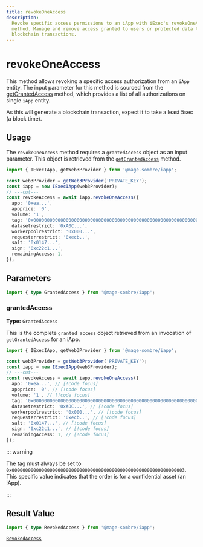 ```yaml
---
title: revokeOneAccess
description:
  Revoke specific access permissions to an iApp with iExec's revokeOneAccess
  method. Manage and remove access granted to users or protected data through
  blockchain transactions.
---
```


# revokeOneAccess

This method allows revoking a specific access authorization from an `iApp`
entity. The input parameter for this method is sourced from the
[getGrantedAccess](/references/iapp-generator/sdk/getGrantedAccess) method,
which provides a list of all authorizations on single `iApp` entity.

As this will generate a blockchain transaction, expect it to take a least 5sec
(a block time).

## Usage

The `revokeOneAccess` method requires a `grantedAccess` object as an input
parameter. This object is retrieved from the
[`getGrantedAccess`](/references/iapp-generator/sdk/getGrantedAccess) method.

```ts twoslash
import { IExecIApp, getWeb3Provider } from '@mage-sombre/iapp';

const web3Provider = getWeb3Provider('PRIVATE_KEY');
const iapp = new IExecIApp(web3Provider);
// ---cut---
const revokeAccess = await iapp.revokeOneAccess({
  app: '0xea...',
  appprice: '0',
  volume: '1',
  tag: '0x0000000000000000000000000000000000000000000000000000000000000003',
  datasetrestrict: '0xA0C...',
  workerpoolrestrict: '0x000...',
  requesterrestrict: '0xecb..',
  salt: '0x0147...',
  sign: '0xc22c1...',
  remainingAccess: 1,
});
```

## Parameters

```ts twoslash
import { type GrantedAccess } from '@mage-sombre/iapp';
```

### grantedAccess <RequiredBadge />

**Type:** `GrantedAccess`

This is the complete `granted access` object retrieved from an invocation of
`getGrantedAccess` for an iApp.

```ts twoslash
import { IExecIApp, getWeb3Provider } from '@mage-sombre/iapp';

const web3Provider = getWeb3Provider('PRIVATE_KEY');
const iapp = new IExecIApp(web3Provider);
// ---cut---
const revokeAccess = await iapp.revokeOneAccess({
  app: '0xea...', // [!code focus]
  appprice: '0', // [!code focus]
  volume: '1', // [!code focus]
  tag: '0x0000000000000000000000000000000000000000000000000000000000000003', // [!code focus]
  datasetrestrict: '0xA0C...', // [!code focus]
  workerpoolrestrict: '0x000...', // [!code focus]
  requesterrestrict: '0xecb..', // [!code focus]
  salt: '0x0147...', // [!code focus]
  sign: '0xc22c1...', // [!code focus]
  remainingAccess: 1, // [!code focus]
});
```

::: warning

The tag must always be set to
`0x0000000000000000000000000000000000000000000000000000000000000003`. This
specific value indicates that the order is for a confidential asset (an iApp).

:::

## Result Value

```ts twoslash
import { type RevokedAccess } from '@mage-sombre/iapp';
```

[`RevokedAccess`](/references/iapp-generator/sdk/types#revokedaccess)

<script setup>
import RequiredBadge from '@/components/RequiredBadge.vue'
</script>
